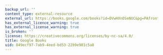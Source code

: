 ```yaml
---
backup_url: ''
content_type: external-resource
external_url: https://books.google.com/books?id=DVwHXnOSeNUC&pg=PAfrontcover#v=onepage&q&f=false
has_external_licence_warning: true
has_external_license_warning: true
is_broken: ''
license: https://creativecommons.org/licenses/by-nc-sa/4.0/
title: Google Books
uid: 849ecf97-7ab9-4eed-bd53-22b9e981c5a8
---
```

